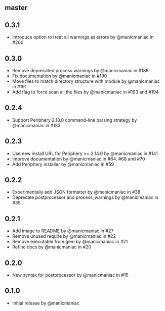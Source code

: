 ## master

## 0.3.1

- Introduce option to treat all warnings as errors by @manicmaniac in #200

## 0.3.0

- Remove deprecated process warnings by @manicmaniac in #189
- Fix documentation by @manicmaniac in #190
- Move files to match directory structure with module by @manicmaniac in #191
- Add flag to force scan all the files by @manicmaniac in #193 and #194

## 0.2.4

- Support Periphery 2.18.0 command-line parsing strategy by @manicmaniac in #183

## 0.2.3

- Use new install URL for Periphery >= 2.14.0 by @manicmaniac in #141
- Improve documentation by @manicmaniac in #64, #68 and #70
- Add Periphery installer by @manicmaniac in #59

## 0.2.2

- Experimentally add JSON formatter by @manicmaniac in #38
- Deprecate postprocessor and process\_warnings by @manicmaniac in #35

## 0.2.1

- Add image to README by @manicmaniac in #27
- Remove unused require by @manicmaniac in #22
- Remove executable from gem by @manicmaniac in #21
- Refine docs by @manicmaniac in #20

## 0.2.0

- New syntax for postprocessor by @manicmaniac in #15

## 0.1.0

- Initial release by @manicmaniac
